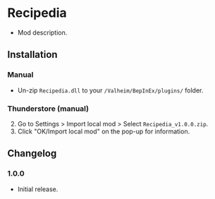 # Recipedia

  * Mod description.

## Installation

### Manual

  * Un-zip `Recipedia.dll` to your `/Valheim/BepInEx/plugins/` folder.

### Thunderstore (manual)

  2. Go to Settings > Import local mod > Select `Recipedia_v1.0.0.zip`.
  3. Click "OK/Import local mod" on the pop-up for information.

## Changelog

### 1.0.0

  * Initial release.